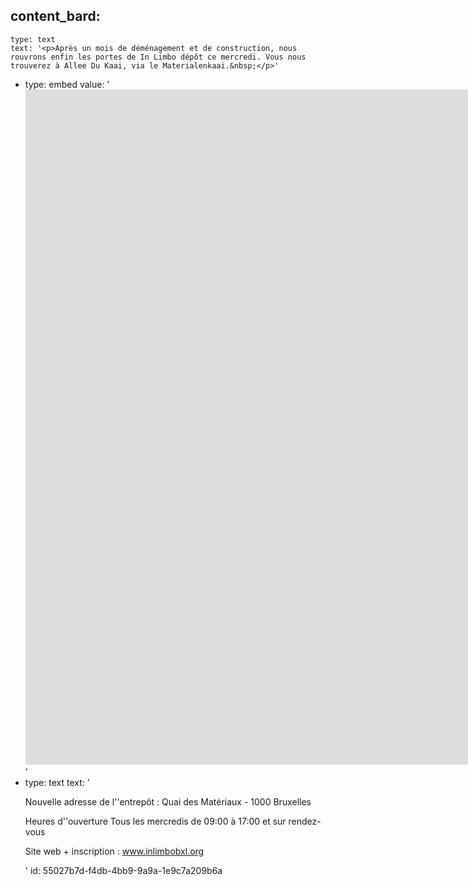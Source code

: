content_bard:
  -
    type: text
    text: '<p>Après un mois de déménagement et de construction, nous rouvrons enfin les portes de In Limbo dépôt ce mercredi. Vous nous trouverez à Allee Du Kaai, via le Materialenkaai.&nbsp;</p>'
  -
    type: embed
    value: '<iframe src="https://player.vimeo.com/video/533100102?badge=0&amp;autopause=0&amp;player_id=0&amp;app_id=58479" width="1920" height="1080" frameborder="0" allow="autoplay; fullscreen; picture-in-picture" allowfullscreen title="In Limbo"></iframe>'
  -
    type: text
    text: '<p>Nouvelle adresse de l''entrepôt : Quai des Matériaux - 1000 Bruxelles</p><p>Heures d''ouverture Tous les mercredis de 09:00 à 17:00 et sur rendez-vous</p><p>Site web + inscription : <a href="http://www.inlimbobxl.org/?fbclid=IwAR1Lw4F4SucGl_RUvdBy-SjQTrhSwQ8JOrHsxAwNS82WglsoKYn7gTH-QN0" rel="nofollow noopener" target="_blank">www.inlimbobxl.org</a></p>'
id: 55027b7d-f4db-4bb9-9a9a-1e9c7a209b6a

